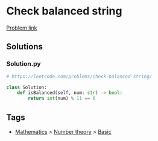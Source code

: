 # Check balanced string

[Problem link](https://leetcode.com/problems/check-balanced-string/)

## Solutions


### Solution.py
```py
# https://leetcode.com/problems/check-balanced-string/

class Solution:
    def isBalanced(self, num: str) -> bool:
        return int(num) % 11 == 0
```
## Tags

* [Mathematics](/Collections/mathematics.md#mathematics) > [Number theory](/Collections/mathematics.md#number-theory) > [Basic](/Collections/mathematics.md#basic)
